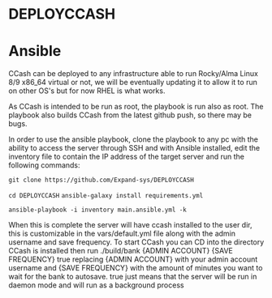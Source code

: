# DEPLOYCCASH
# Ansible

CCash can be deployed to any infrastructure able to run Rocky/Alma Linux 8/9 x86_64 virtual or not, we will be eventually updating it to allow it to run on other OS's but for now RHEL is what works.

As CCash is intended to be run as root, the playbook is run also as root. The playbook also builds CCash from the latest github push, so there may be bugs.

In order to use the ansible playbook, clone the playbook to any pc with the ability to access the server through SSH and with Ansible installed, edit the inventory file to contain the IP address of the target server and run the following commands:

```git clone https://github.com/Expand-sys/DEPLOYCCASH```

```cd DEPLOYCCASH```
```ansible-galaxy install requirements.yml```

```ansible-playbook -i inventory main.ansible.yml -k```

When this is complete the server will have ccash installed to the user dir, this is customizable in the vars/default.yml file along with the admin username and save frequency.
To start CCash you can CD into the directory CCash is installed then run ./build/bank {ADMIN ACCOUNT} {SAVE FREQUENCY} true
replacing {ADMIN ACCOUNT} with your admin account username and {SAVE FREQUENCY} with the amount of minutes you want to wait for the bank to autosave.
true just means that the server will be run in daemon mode and will run as a background process

